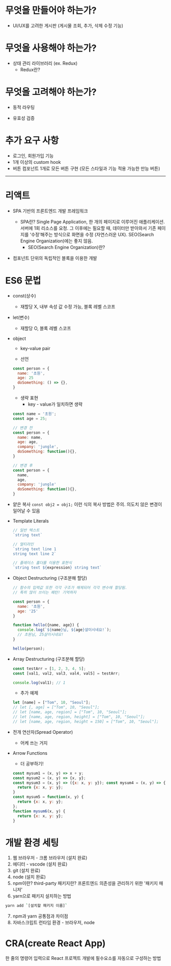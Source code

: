# 무엇을 만들어야 하는가?

- UI/UX를 고려한 게시판 (게시물 조회, 추가, 삭제 수정 기능)

# 무엇을 사용해야 하는가?

- 상태 관리 라이브러리 (ex. Redux)
  - Redux란?

# 무엇을 고려해야 하는가?

- 동적 라우팅

- 유효성 검증

# 추가 요구 사항

- 로그인, 회원가입 기능
- 1개 이상의 custom hook
- 버튼 컴포넌트 1개로 모든 버튼 구현 (모든 스타일과 기능 적용 가능한 만능 버튼)

---

# 리액트

- SPA 기반의 프론트엔드 개발 프레임워크
  - SPA란? Single Page Application, 한 개의 페이지로 이루어진 애플리케이션. 서버에 1회 리소스를 요청. 그 이후에는 필요할 때, 데이터만 받아와서 기존 페이지를 ‘수정’해주는 방식으로 화면을 수정 (자연스러운 UX). SEO(Search Engine Organization)에는 좋지 않음.
    - SEO(Search Engine Organization)란?

- 컴포넌트 단위의 독립적인 블록을 이용한 개발

# ES6 문법

- const(상수)
  - 재할당 X, 내부 속성 값 수정 가능, 블록 레벨 스코프
- let(변수)
  - 재할당 O, 블록 레벨 스코프

- object
  - key-value pair

  - 선언
  ```javascript
  const person = {
    name: '초원',
    age: 25
    doSomething: () => {},
  }

  ```

  - 생략 표현
    - key - value가 일치하면 생략
  ```javascript
  const name = '초원';
  const age = 25;

  // 변경 전
  const person = {
    name: name,
    age: age,
    company: 'jungle',
    doSomething: function(){},
  }

  // 변경 후
  const person = {
    name,
    age,
    company: 'jungle'
    doSomething: function(){},
  }
  ```
  
- 얕은 복사
  `const obj2 = obj1;` 이런 식의 복사 방법은 주의. 의도치 않은 변경이 일어날 수 있음

- Template Literals
  ```javascript
  // 일반 텍스트
  `string text`

  // 멀티라인
  `string text line 1
  string text line 2`

  // 플레이스 홀더를 이용한 표현식
  `string text ${expression} string text`
  ```

- Object Destructuring (구조분해 할당)
  ```javascript
  // 함수의 입력값 또한 각각 구조가 해제되어 각각 변수에 할당됨.
  // 특히 많이 쓰이는 패턴! 기억하자

  const person = {
    name: '초원',
    age: '25'
  }

  function hello({name, age}) {
    console.log(`${name}님, ${age}살이시네요!`);
    // 초원님, 25살이시네요!
  }

  hello(person);
  ```

- Array Destructuring (구조분해 할당)
  ```javascript
  const testArr = [1, 2, 3, 4, 5];
  const [val1, val2, val3, val4, val5] = testArr;

  console.log(val1); // 1
  ```

  - 추가 예제
  ```javascript
  let [name] = ["Tom", 10, "Seoul"];
  // let [, age] = ["Tom", 10, "Seoul"];
  // let [name, age, region] = ["Tom", 10, "Seoul"];
  // let [name, age, region, height] = ["Tom", 10, "Seoul"];
  // let [name, age, region, height = 150] = ["Tom", 10, "Seoul"];
  ```
- 전개 연산자(Spread Operator)
  - 어케 쓰는 거지

- Arrow Functions
  - 더 공부하기!
  ```javascript
  const mysum1 = (x, y) => x + y;
  const mysum2 = (x, y) => {x, y};
  const mysum3 = (x, y) => ({x: x, y: y}); const mysum4 = (x, y) => {
    return {x: x, y: y};
  }
  const mysum5 = function(x, y) {
    return {x: x, y: y};
  };
  function mysum6(x, y) {
    return {x: x, y: y};
  }
  ```

# 개발 환경 세팅

1. 웹 브라우저 - 크롬 브라우저 (설치 완료)
2. 에디터 - vscode (설치 완료)
3. git (설치 완료)
4. node (설치 완료)
5. npm이란? third-party 패키지란? 프론트엔드 의존성을 관리하기 위한 '패키지 매니저'
6. yarn으로 패키지 설치하는 방법
```bash
yarn add `[설치할 패키지 이름]`
```
7. npm과 yarn 공통점과 차이점
8. 자바스크립트 런타임 환경 - 브라우저, node

# CRA(create React App)
한 줄의 명령어 입력으로 React 프로젝트 개발에 필수요소를 자동으로 구성하는 방법
